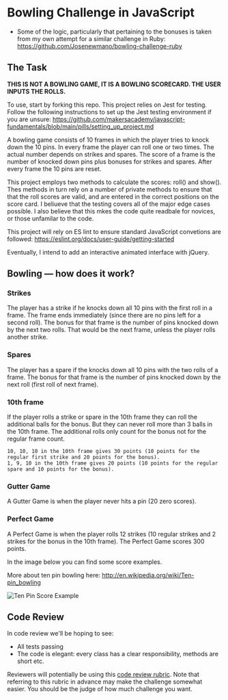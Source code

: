 
Bowling Challenge in JavaScript
=================

* Some of the logic, particularly that pertaining to the bonuses is taken from my own attempt for a similar challenge in Ruby: https://github.com/Josenewmano/bowling-challenge-ruby

## The Task

**THIS IS NOT A BOWLING GAME, IT IS A BOWLING SCORECARD. THE USER INPUTS THE ROLLS.**

To use, start by forking this repo. This project relies on Jest for testing. Follow the following instructions to set up the Jest testing environment if you are unsure: https://github.com/makersacademy/javascript-fundamentals/blob/main/pills/setting_up_project.md

A bowling game consists of 10 frames in which the player tries to knock down the 10 pins. In every frame the player can roll one or two times. The actual number depends on strikes and spares. The score of a frame is the number of knocked down pins plus bonuses for strikes and spares. After every frame the 10 pins are reset.

This project employs two methods to calculate the scores: roll() and show(). Thes methods in turn rely on a number of private methods to ensure that that the roll scores are valid, and are entered in the correct positions on the score card. I beliueve that the testing covers all of the major edge cases possible. I also believe that this mkes the code quite readbale for novices, or those unfamilar to the code.

This project will rely on ES lint to ensure standard JavaScript convetions are followed: https://eslint.org/docs/user-guide/getting-started

Eventually, I intend to add an interactive animated interface with jQuery.


## Bowling — how does it work?

### Strikes

The player has a strike if he knocks down all 10 pins with the first roll in a frame. The frame ends immediately (since there are no pins left for a second roll). The bonus for that frame is the number of pins knocked down by the next two rolls. That would be the next frame, unless the player rolls another strike.

### Spares

The player has a spare if the knocks down all 10 pins with the two rolls of a frame. The bonus for that frame is the number of pins knocked down by the next roll (first roll of next frame).

### 10th frame

If the player rolls a strike or spare in the 10th frame they can roll the additional balls for the bonus. But they can never roll more than 3 balls in the 10th frame. The additional rolls only count for the bonus not for the regular frame count.

    10, 10, 10 in the 10th frame gives 30 points (10 points for the regular first strike and 20 points for the bonus).
    1, 9, 10 in the 10th frame gives 20 points (10 points for the regular spare and 10 points for the bonus).

### Gutter Game

A Gutter Game is when the player never hits a pin (20 zero scores).

### Perfect Game

A Perfect Game is when the player rolls 12 strikes (10 regular strikes and 2 strikes for the bonus in the 10th frame). The Perfect Game scores 300 points.

In the image below you can find some score examples.

More about ten pin bowling here: http://en.wikipedia.org/wiki/Ten-pin_bowling

![Ten Pin Score Example](images/example_ten_pin_scoring.png)

## Code Review

In code review we'll be hoping to see:

* All tests passing
* The code is elegant: every class has a clear responsibility, methods are short etc.

Reviewers will potentially be using this [code review rubric](docs/review.md).  Note that referring to this rubric in advance may make the challenge somewhat easier.  You should be the judge of how much challenge you want.
